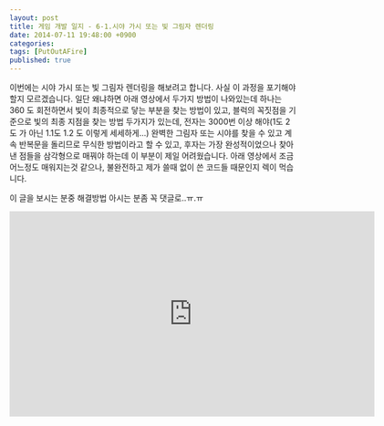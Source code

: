 ```yaml
---
layout: post
title: 게임 개발 일지 - 6-1.시야 가시 또는 빛 그림자 렌더링
date: 2014-07-11 19:48:00 +0900
categories:
tags: [PutOutAFire]
published: true
---
```


이번에는 시야 가시 또는 빛 그림자 렌더링을 해보려고 합니다.
사실 이 과정을 포기해야 할지 모르겠습니다.
일단 왜냐하면 아래 영상에서 두가지 방법이 나와있는데 하나는 360 도 회전하면서 빛이 최종적으로 닿는 부분을 찾는 방법이 있고, 블럭의 꼭짓점을 기준으로 빛의 최종 지점을 찾는 방법 두가지가 있는데, 전자는 3000번 이상 해야(1도 2도 가 아닌 1.1도 1.2 도 이렇게 세세하게...) 완벽한 그림자 또는 시야를 찾을 수 있고 계속 반복문을 돌리므로 무식한 방법이라고 할 수 있고, 후자는 가장 완성적이었으나 찾아낸 점들을 삼각형으로 매꿔야 하는데 이 부분이 제일 어려웠습니다. 아래 영상에서 조금 어느정도 매워지는것 같으나, 불완전하고 제가 쓸때 없이 쓴 코드들 때문인지 렉이 먹습니다.

이 글을 보시는 분중 해결방법 아시는 분좀 꼭 댓글로..ㅠ.ㅠ

<center><iframe title="게임 개발 일지 - 6-1.시야 가시 또는 빛 그림자 렌더링" width="640" height="360" src="https://kakaotv.daum.net/embed/player/cliplink/60202340?service=daum_tistory" allowfullscreen frameborder="0" scrolling="no"></iframe></center>
